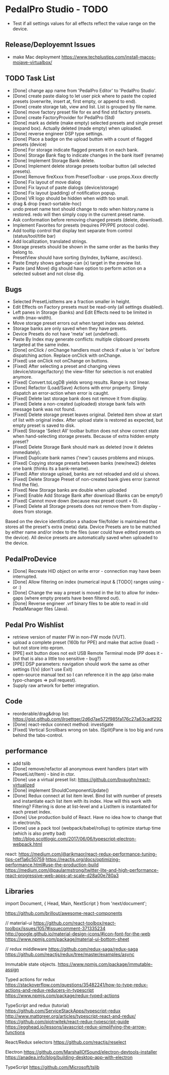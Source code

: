 # PedalPro Studio - TODO

- Test if all settings values for all effects reflect the value range on the device.

## Release/Deployemnt Issues

- make Mac deployment https://www.techplustips.com/install-macos-mojave-virtualbox/

## TODO Task List

- [Done] change app name from 'PedalPro Editor' to 'PedalPro Studio'.
- [Done] create paste dialog to let user pick where to paste the copied presets (overwrite, insert at, first empty, or append to end).
- [Done] create storage tab, view and list. List is grouped by file name.
- [Done] move factory preset file for ex and find std factory presets.
- [Done] create FactoryProvider for PedalPro (Std)
- [Done] mark as delete (make empty) selected presets and single preset (expand box). Actually deleted (made empty) when uploaded.
- [Done] reverse engineer DSP type settings.
- [Done] Place a badge on the upload button with a count of flagged presets (device)
- [Done] For storage indicate flagged presets it on each bank.
- [Done] Storage Bank flag to indicate changes in the bank itself (rename)
- [Done] Implement Storage Bank delete.
- [Done] Implement delete storage presets toolbar button (all selected presets).
- [Done] Remove fireXxxx from PresetToolbar - use props.Xxxx directly
- [Done] Fix layout of move dialog
- [Done] Fix layout of paste dialogs (device/storage)
- [Done] Fix layout (padding) of notification popup.
- [Done] VR logo should be hidden when width too small.
- drag & drop (react-sortable-hoc)
- undo preset name text should change to redo when history.name is restored. redo will then simply copy in the current preset name.
- Ask conformation before removing changed presets (delete, download).
- Implement Favorites for presets (requires PP/PPE protocol code).
- Add tooltip control that display text separate from control (status/tool/title bar)
- Add locallization, translated strings.
- Storage presets should be shown in the same order as the banks they belong to.
- PresetView should have sorting (byIndex, byName, asc/desc).
- Paste Empty shows garbage-can (x) target in the preview list.
- Paste (and Move) dlg should have option to perform action on a selected subset and not close dlg.

## Bugs

- Selected PresetListItems are a fraction smaller in height.
- Edit Effects on Factory presets must be read-only (all settings disabled).
- Left panes in Storage (banks) and Edit Effects need to be limited in width (max-width).
- Move storage preset errors out when target index was deleted.
- Storage banks are only saved when they have presets.
- Device Presets do not have 'meta' set (undefined).
- Paste By Index may generate conflicts: multiple clipboard presets targeted at the same index.
- [Done] onClick / onChange handlers must check if value is 'on' before dispatching action.
    Replace onClick with onChange.
- [Fixed] use onClick not onChange on buttons.
- [Fixed] After selecting a preset and changing views (device/storage/factory) the view-filter for selection is not enabled anymore.
- [Fixed] Convert.toLogDB yields wrong results. Range is not linear.
- [Done] Refactor (Load/Save) Actions with error property. Simply dispatch an error-action when error is caught.
- [Fixed] Delete last storage bank does not remove it from display.
- [Fixed] Delete a non-created (uploaded) storage bank fails with message bank was not found.
- [Fixed] Delete storage preset leaves original. Deleted item show at start of list with original index. After upload state is restored as expected, but empty preset is saved to disk.
- [Fixed] Storage 'Select All' toolbar button does not show correct state when hand-selecting storage presets. Because of extra hidden empty preset?
- [Fixed] Delete Storage Bank should mark as deleted (now it deletes immediately).
- [Fixed] Duplicate bank names ('new') causes problems and mixups.
- [Fixed] Copying storage presets between banks (new/new2) deletes one bank (thinks its a bank-rename).
- [Fixed] After storage upload, banks are not reloaded and old ui shows.
- [Fixed] Delete Storage Preset of non-created bank gives error (cannot find the file).
- [Fixed] New Storage banks are double when uploaded
- [Fixed] Enable Add Storage Bank after download (Banks can be empty!)
- [Fixed] Cannot move down (because max preset count = 0).
- [Fixed] Delete all Storage presets does not remove them from display - does from storage.

Based on the device identification a shadow file/folder is maintained that stores all the preset's extra (meta) data.
Device Presets are to be matched by either name and/or index to the files (user could have edited presets on the device).
All device presets are automatically saved when uploaded to the device.

## PedalProDevice

- [Done] Recreate HID object on write error - connection may have been interrupted.
- [Done] Allow filtering on index (numerical input & [TODO] ranges using - or :)
- [Done] Change the way a preset is moved in the list to allow for index-gaps (where empty presets have been filtered out).
- [Done] Reverse engineer .vrf binary files to be able to read in old PedalManager files (Java).

## Pedal Pro Wishlist

- retrieve version of master FW in non-FW mode (VUT).
- upload a complete preset (160b for PPE) and make that active (load) - but not store into eprom.
- [PPE] exit button does not exit USB Remote Terminal mode (PP does it - but that is also a little too sensitive - bug?)
- [PPE] DSP parameters: navigation should work the same as other settings (1/x) (don't use Exit)
- open-source manual text so I can reference it in the app (also make typo-changes => pull request).
- Supply raw artwork for better integration.

## Code

- reorderable/drag&drop list: https://gist.github.com/jlroettger/2d6d7ae572f985fa176c27a63cadf292
- [Done] react-redux connect method: investigate
- [Fixed] Vertical Scrollbars wrong on tabs. (Split)Pane is too big and runs behind the tabs-control.

## performance

- add tslib
- [Done] remove/refactor all anonymous event handlers (start with PresetList/Item) - bind in ctor.
- [Done] use a virtual preset list: https://github.com/bvaughn/react-virtualized
- [Done] implement ShouldComponentUpdate()
- [Done] Redux connect at list item level. Bind list with number of presets and instantiate each list item with its index.
    How will this work with filtering? Filtering is done at list-level and a ListItem is instantiated for each preset index.
- [Done] Use production build of React. Have no idea how to change that in electron/ts.
- [Done] use a pack tool (webpack/babel/rollup) to optimize startup time (which is also pretty bad)
    http://blog.scottlogic.com/2017/06/06/typescript-electron-webpack.html

react: https://medium.com/@arikmaor/react-redux-performance-tuning-tips-cef1a6c50759
https://reactjs.org/docs/optimizing-performance.html#use-the-production-build
https://medium.com/@paularmstrong/twitter-lite-and-high-performance-react-progressive-web-apps-at-scale-d28a00e780a3

## Libraries

import Document, { Head, Main, NextScript } from 'next/document';

https://github.com/brillout/awesome-react-components

// material-ui
https://github.com/react-toolbox/react-toolbox/issues/1057#issuecomment-371335234
http://google.github.io/material-design-icons/#icon-font-for-the-web
https://www.npmjs.com/package/material-ui-bottom-sheet

// redux middleware
https://github.com/redux-saga/redux-saga
https://github.com/reactjs/redux/tree/master/examples/async

Immutable state objects.
https://www.npmjs.com/package/immutable-assign

Typed actions for redux
https://stackoverflow.com/questions/35482241/how-to-type-redux-actions-and-redux-reducers-in-typescript
https://www.npmjs.com/package/redux-typed-actions

TypeScript and redux (tutorial)
https://github.com/ServiceStackApps/typescript-redux
http://www.mattgreer.org/articles/typescript-react-and-redux/
https://github.com/piotrwitek/react-redux-typescript-guide
https://egghead.io/lessons/javascript-redux-simplifying-the-arrow-functions

React/Redux selectors
https://github.com/reactjs/reselect

Electron
https://github.com/MarshallOfSound/electron-devtools-installer
https://anadea.info/blog/building-desktop-app-with-electron

TypeScript
https://github.com/Microsoft/tslib

